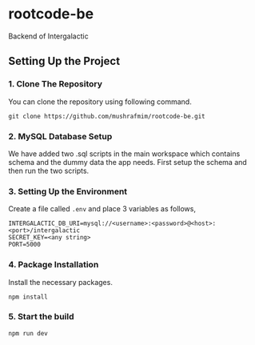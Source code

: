 # rootcode-be
Backend of Intergalactic

## Setting Up the Project

### 1. Clone The Repository
You can clone the repository using following command.
```
git clone https://github.com/mushrafmim/rootcode-be.git
```
### 2. MySQL Database Setup
We have added two .sql scripts in the main workspace which contains schema and the dummy data the app needs. First setup the schema and then run the two scripts.

### 3. Setting Up the Environment
Create a file called `.env` and place 3 variables as follows,
```
INTERGALACTIC_DB_URI=mysql://<username>:<password>@<host>:<port>/intergalactic
SECRET_KEY=<any string>  
PORT=5000
```

### 4. Package Installation
Install the necessary packages.

```
npm install
```

### 5. Start the build
```
npm run dev
```


